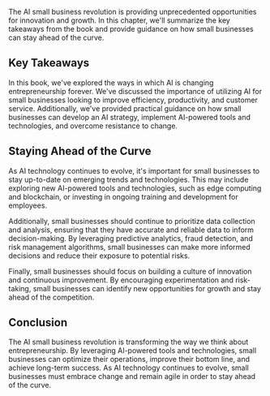 
The AI small business revolution is providing unprecedented opportunities for innovation and growth. In this chapter, we'll summarize the key takeaways from the book and provide guidance on how small businesses can stay ahead of the curve.

Key Takeaways
-------------

In this book, we've explored the ways in which AI is changing entrepreneurship forever. We've discussed the importance of utilizing AI for small businesses looking to improve efficiency, productivity, and customer service. Additionally, we've provided practical guidance on how small businesses can develop an AI strategy, implement AI-powered tools and technologies, and overcome resistance to change.

Staying Ahead of the Curve
--------------------------

As AI technology continues to evolve, it's important for small businesses to stay up-to-date on emerging trends and technologies. This may include exploring new AI-powered tools and technologies, such as edge computing and blockchain, or investing in ongoing training and development for employees.

Additionally, small businesses should continue to prioritize data collection and analysis, ensuring that they have accurate and reliable data to inform decision-making. By leveraging predictive analytics, fraud detection, and risk management algorithms, small businesses can make more informed decisions and reduce their exposure to potential risks.

Finally, small businesses should focus on building a culture of innovation and continuous improvement. By encouraging experimentation and risk-taking, small businesses can identify new opportunities for growth and stay ahead of the competition.

Conclusion
----------

The AI small business revolution is transforming the way we think about entrepreneurship. By leveraging AI-powered tools and technologies, small businesses can optimize their operations, improve their bottom line, and achieve long-term success. As AI technology continues to evolve, small businesses must embrace change and remain agile in order to stay ahead of the curve.